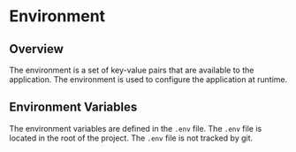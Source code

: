 # Environment

## Overview

The environment is a set of key-value pairs that are available to the application. The environment is used to configure the application at runtime.

## Environment Variables

The environment variables are defined in the `.env` file. The `.env` file is located in the root of the project. The `.env` file is not tracked by git.
